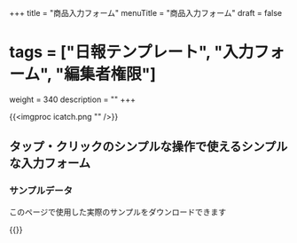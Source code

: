 +++
title = "商品入力フォーム"
menuTitle = "商品入力フォーム"
draft = false
# tags = ["日報テンプレート", "入力フォーム", "編集者権限"]
weight = 340
description = ""
+++

{{<imgproc icatch.png "" />}}

## タップ・クリックのシンプルな操作で使えるシンプルな入力フォーム

### サンプルデータ

このページで使用した実際のサンプルをダウンロードできます

{{<attachments style="orange" />}}

